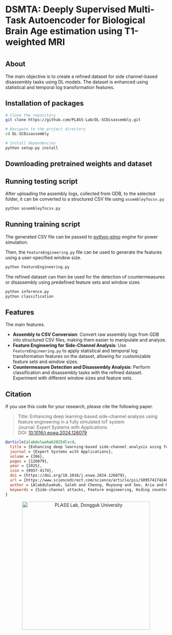 # DSMTA: Deeply Supervised Multi-Task Autoencoder for Biological Brain Age estimation using T1-weighted MRI
<h1 align="center"><Official Repo</strong></h1>

## About
The main objective is to create a refined dataset for side channel-based disassembly tasks using DL models. The dataset is enhanced using statistical and temporal log transformation features.

## Installation of packages

```bash
# Clone the repository
git clone https://github.com/PLASS-Lab/DL-SCDisassembly.git

# Navigate to the project directory
cd DL-SCDisassembly

# Install dependencies
python setup.py install
```
## Downloading pretrained weights and dataset 


## Running testing script 

After uploading the assembly logs, collected from GDB, to the selected folder, it can be converted to a structured CSV file using `assembleyTocsv.py`

```bash
python assembleyTocsv.py
```
## Running training script 

The generated CSV file can be passed to [python-elmo](https://github.com/ThFeneuil/python-elmo) engine for power simulation.

Then, the `FeatureEngineering.py` file can be used to generate the features using a user-specified window size.

```bash
python FeatureEngineering.py
```

The refined dataset can then be used for the detection of countermeasures or disassembly using predefined feature sets and window sizes

```bash
python inference.py
python classification
```

## Features

The main features.

- **Assembly to CSV Conversion**: Convert raw assembly logs from GDB into structured CSV files, making them easier to manipulate and analyze.
- **Feature Engineering for Side-Channel Analysis**: Use `FeatureEngineering.py` to apply statistical and temporal log transformation features on the dataset, allowing for customizable feature sets and window sizes.
- **Countermeasure Detection and Disassembly Analysis**: Perform classification and disassembly tasks with the refined dataset. Experiment with different window sizes and feature sets.


## Citation
If you use this code for your research, please cite the following paper.
>Title: Enhancing deep learning-based side-channel analysis using feature engineering in a fully simulated IoT system \
>Journal: Expert Systems with Applications \
>DOI: [10.1016/j.eswa.2024.126079](https://doi.org/10.1016/j.eswa.2024.126079)
```bibtex
@article{alabdulwahab2025dlscd,
  title = {Enhancing deep learning-based side-channel analysis using feature engineering in a fully simulated IoT system},
  journal = {Expert Systems with Applications},
  volume = {266},
  pages = {126079},
  year = {2025},
  issn = {0957-4174},
  doi = {https://doi.org/10.1016/j.eswa.2024.126079},
  url = {https://www.sciencedirect.com/science/article/pii/S0957417424029464},
  author = {Alabdulwahab, Saleh and Cheong, Muyoung and Seo, Aria and Kim, Young-Tak and Son, Yunsik},
  keywords = {Side-channel attacks, Feature engineering, Hiding countermeasures, Disassembly attacks, Deep learning, Reverse engineering},
}
```

<p align="center">
  <a href="https://plass.dongguk.edu" target="_blank">
    <img src="https://github.com/sucystem/PLASS/blob/main/logo.png" width="400" alt="PLASS Lab, Dongguk University">
  </a>
</p>

